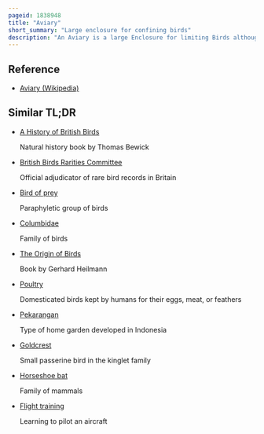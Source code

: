 ```yaml
---
pageid: 1838948
title: "Aviary"
short_summary: "Large enclosure for confining birds"
description: "An Aviary is a large Enclosure for limiting Birds although Bats may also be considered for Display. Contrary to bird Cages Aviaries allow Birds a larger Living Space where they can fly Hence Aviaries are sometimes also known as Flight Cages. Aviaries often contain Plants and Shrubbery to simulate natural Environments."
---
```


## Reference

- [Aviary (Wikipedia)](https://en.wikipedia.org/?curid=1838948)

## Similar TL;DR

- [A History of British Birds](/tldr/en/a-history-of-british-birds)

  Natural history book by Thomas Bewick

- [British Birds Rarities Committee](/tldr/en/british-birds-rarities-committee)

  Official adjudicator of rare bird records in Britain

- [Bird of prey](/tldr/en/bird-of-prey)

  Paraphyletic group of birds

- [Columbidae](/tldr/en/columbidae)

  Family of birds

- [The Origin of Birds](/tldr/en/the-origin-of-birds)

  Book by Gerhard Heilmann

- [Poultry](/tldr/en/poultry)

  Domesticated birds kept by humans for their eggs, meat, or feathers

- [Pekarangan](/tldr/en/pekarangan)

  Type of home garden developed in Indonesia

- [Goldcrest](/tldr/en/goldcrest)

  Small passerine bird in the kinglet family

- [Horseshoe bat](/tldr/en/horseshoe-bat)

  Family of mammals

- [Flight training](/tldr/en/flight-training)

  Learning to pilot an aircraft
